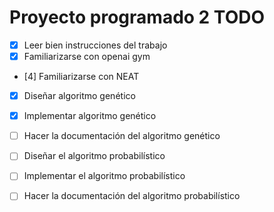 # Proyecto programado 2 TODO

- [x] Leer bien instrucciones del trabajo
- [x] Familiarizarse con openai gym
- [4] Familiarizarse con NEAT
- [x] Diseñar algoritmo genético
- [x] Implementar algoritmo genético
- [ ] Hacer la documentación del algoritmo genético
- [ ] Diseñar el algoritmo probabilístico
- [ ] Implementar el algoritmo probabilístico
- [ ] Hacer la documentación del algoritmo probabilístico

